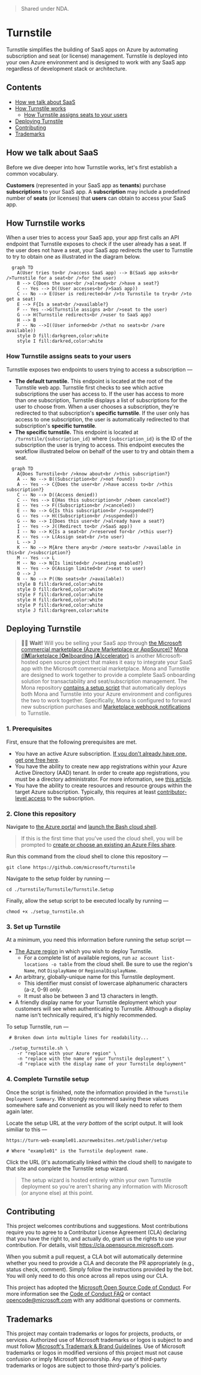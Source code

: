 > Shared under NDA.

# Turnstile

Turnstile simplifies the building of SaaS apps on Azure by automating subscription and seat (or license) management. Turnstile is deployed into your own Azure environment and is designed to work with any SaaS app regardless of development stack or architecture.

## Contents

* [How we talk about SaaS](#how-we-talk-about-saas)
* [How Turnstile works](#how-turnstile-works)
  * [How Turnstile assigns seats to your users](#how-turnstile-assigns-seats-to-your-users)
* [Deploying Turnstile](#deploying-turnstile)
* [Contributing](#contributing)
* [Trademarks](#trademarks)

## How we talk about SaaS

Before we dive deeper into how Turnstile works, let's first establish a common vocabulary.

__Customers__ (represented in your SaaS app as __tenants__) purchase __subscriptions__ to your SaaS app. A __subscription__ may include a predefined number of __seats__ (or licenses) that __users__ can obtain to access your SaaS app.

## How Turnstile works

When a user tries to access your SaaS app, your app first calls an API endpoint that Turnstile exposes to check if the user already has a seat. If the user does not  have a seat, your SaaS app redirects the user to Turnstile to try to obtain one as illustrated in the diagram below. 

```mermaid
  graph TD
    A(User tries to<br />access SaaS app) --> B(SaaS app asks<br />Turnstile for a seat<br />for the user)
    B --> C{Does the user<br />already<br />have a seat?}
    C -- Yes --> D((User accesses<br />SaaS app))
    C -- No --> E(User is redirected<br />to Turnstile to try<br />to get a seat)
    E --> F{Is a seat<br />available?}
    F -- Yes -->G(Turnstile assigns a<br />seat to the user)
    G --> H(Turnstile redirects<br />user to SaaS app)
    H --> B
    F -- No -->I((User informed<br />that no seats<br />are available))
    style D fill:darkgreen,color:white
    style I fill:darkred,color:white
```

### How Turnstile assigns seats to your users

Turnstile exposes two endpoints to users trying to access a subscription —

* __The default turnstile.__ This endpoint is located at the root of the Turnstile web app. Turnstile first checks to see which active subscriptions the user has access to. If the user has access to more than one subscription, Turnstile displays a list of subscriptions for the user to choose from. When a user chooses a subscription, they're redirected to that subscription's __specific turnstile__. If the user only has access to one subscription, the user is automatically redirected to that subscription's __specific turnstile__.
* __The specific turnstile.__ This endpoint is located at `/turnstile/{subscription_id}` where `{subscription_id}` is the ID of the subscription the user is trying to access. This endpoint executes the workflow illustrated below on behalf of the user to try and obtain them a seat.

```mermaid
  graph TD
    A{Does Turnstile<br />know about<br />this subscription?}
    A -- No --> B((Subscription<br />not found))
    A -- Yes --> C{Does the user<br />have access to<br />this subscription?}
    C -- No --> D((Access denied))
    C -- Yes --> E{Has this subscription<br />been canceled?}
    E -- Yes --> F((Subscription<br />canceled))
    E -- No --> G{Is this subscription<br />suspended?}
    G -- Yes --> H((Subscription<br />suspended))
    G -- No --> I{Does this user<br />already have a seat?}
    I -- Yes --> J((Redirect to<br />SaaS app))
    I -- No --> K{Is a seat<br />reserved for<br />this user?}
    K -- Yes --> L(Assign seat<br />to user)
    L --> J
    K -- No --> M{Are there any<br />more seats<br />available in this<br />subscription?}
    M -- Yes --> L
    M -- No --> N{Is limited<br />seating enabled?}
    N -- Yes --> O(Assign limited<br />seat to user)
    O --> J
    N -- No --> P((No seats<br />available))
    style B fill:darkred,color:white
    style D fill:darkred,color:white
    style F fill:darkred,color:white
    style H fill:darkred,color:white
    style P fill:darkred,color:white
    style J fill:darkgreen,color:white
```

## Deploying Turnstile

> ✋🏼 **Wait!** Will you be selling your SaaS app through [the Microsoft commercial marketplace (Azure Marketplace or AppSource)?](https://azure.microsoft.com/publish-your-app/) [Mona ([**M**]arketplace [**On**]boarding [**A**]ccelerator)](https://github.com/microsoft/mona-saas) is another Microsoft-hosted open source project that makes it easy to integrate your SaaS app with the Microsoft commercial marketplace. Mona and Turnstile are designed to work together to provide a complete SaaS onboarding solution for transactability and seat/subscription management. The Mona repository [contains a setup script](#) that automatically deploys both Mona and Turnstile into your Azure environment and configures the two to work together. Specifically, Mona is configured to forward new subscription purchases and [Marketplace webhook notifications](https://docs.microsoft.com/azure/marketplace/partner-center-portal/pc-saas-fulfillment-webhook) to Turnstile.

### 1. Prerequisites

First, ensure that the following prerequisites are met.

 * You have an active Azure subscription. [If you don't already have one, get one free here](https://azure.microsoft.com/free).
 * You have the ability to create new app registrations within your Azure Active Directory (AAD) tenant. In order to create app registrations, you must be a directory administrator. For more information, see [this article](https://docs.microsoft.com/en-us/azure/active-directory/roles/permissions-reference).
 * You have the ability to create resources and resource groups within the target Azure subscription. Typically, this requires at least [contributor-level access](https://docs.microsoft.com/azure/role-based-access-control/built-in-roles#contributor) to the subscription.

### 2. Clone this repository

Navigate to [the Azure portal](https://portal.azure.com) and [launch the Bash cloud shell](https://docs.microsoft.com/azure/cloud-shell/quickstart#start-cloud-shell).
 
 > If this is the first time that you've used the cloud shell, you will be prompted to [create or choose an existing an Azure Files share](https://docs.microsoft.com/azure/cloud-shell/overview#connect-your-microsoft-azure-files-storage).

Run this command from the cloud shell to clone this repository —

```shell
git clone https://github.com/microsoft/turnstile
```

Navigate to the setup folder by running —

```shell
cd ./turnstile/Turnstile/Turnstile.Setup
```

Finally, allow the setup script to be executed locally by running —

```shell
chmod +x ./setup_turnstile.sh
```

### 3. Set up Turnstile

At a minimum, you need this information before running the setup script —

* [The Azure region](https://azure.microsoft.com/global-infrastructure/geographies/) in which you wish to deploy Turnstile.
    * For a complete list of available regions, run `az account list-locations -o table` from the cloud shell. Be sure to use the region's `Name`, not `DisplayName` or `RegionalDisplayName`.
* An arbitrary, globally-unique name for this Turnstile deployment.
    * This identifier must consist of lowercase alphanumeric characters (a-z, 0-9) _only_.
    * It must also be between 3 and 13 characters in length.
* A friendly display name for your Turnstile deployment which your customers will see when authenticating to Turnstile. Although a display name isn't technically required, it's highly recommended.

To setup Turnstile, run —

```shell
 # Broken down into multiple lines for readability...
 
 ./setup_turnstile.sh \
    -r "replace with your Azure region" \
    -n "replace with the name of your Turnstile deployment" \
    -d "replace with the display name of your Turnstile deployment"
```

### 4. Complete Turnstile setup

Once the script is finished, note the information provided in the `Turnstile Deployment Summary`. We strongly recommend saving these values somewhere safe and convenient as you will likely need to refer to them again later.

Locate the setup URL at the _very bottom_ of the script output. It will look similiar to this —

```shell
https://turn-web-example01.azurewebsites.net/publisher/setup

# Where "example01" is the Turnstile deployment name.
```

Click the URL (it's automatically linked within the cloud shell) to navigate to that site and complete the Turnstile setup wizard.

> The setup wizard is hosted entirely within your own Turnstile deployment so you're aren't sharing any information with Microsoft (or anyone else) at this point.

## Contributing

This project welcomes contributions and suggestions.  Most contributions require you to agree to a
Contributor License Agreement (CLA) declaring that you have the right to, and actually do, grant us
the rights to use your contribution. For details, visit https://cla.opensource.microsoft.com.

When you submit a pull request, a CLA bot will automatically determine whether you need to provide
a CLA and decorate the PR appropriately (e.g., status check, comment). Simply follow the instructions
provided by the bot. You will only need to do this once across all repos using our CLA.

This project has adopted the [Microsoft Open Source Code of Conduct](https://opensource.microsoft.com/codeofconduct/).
For more information see the [Code of Conduct FAQ](https://opensource.microsoft.com/codeofconduct/faq/) or
contact [opencode@microsoft.com](mailto:opencode@microsoft.com) with any additional questions or comments.

## Trademarks

This project may contain trademarks or logos for projects, products, or services. Authorized use of Microsoft 
trademarks or logos is subject to and must follow 
[Microsoft's Trademark & Brand Guidelines](https://www.microsoft.com/en-us/legal/intellectualproperty/trademarks/usage/general).
Use of Microsoft trademarks or logos in modified versions of this project must not cause confusion or imply Microsoft sponsorship.
Any use of third-party trademarks or logos are subject to those third-party's policies.
